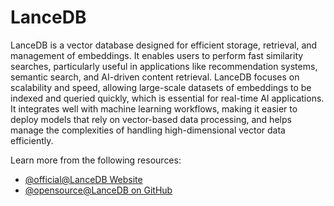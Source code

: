 # LanceDB

LanceDB is a vector database designed for efficient storage, retrieval, and management of embeddings. It enables users to perform fast similarity searches, particularly useful in applications like recommendation systems, semantic search, and AI-driven content retrieval. LanceDB focuses on scalability and speed, allowing large-scale datasets of embeddings to be indexed and queried quickly, which is essential for real-time AI applications. It integrates well with machine learning workflows, making it easier to deploy models that rely on vector-based data processing, and helps manage the complexities of handling high-dimensional vector data efficiently.

Learn more from the following resources:

- [@official@LanceDB Website](https://lancedb.com/)
- [@opensource@LanceDB on GitHub](https://github.com/lancedb/lancedb)